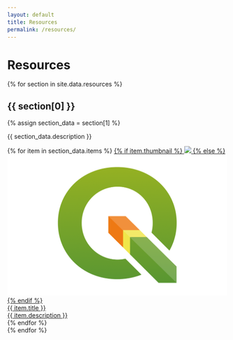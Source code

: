 ```yaml
---
layout: default
title: Resources
permalink: /resources/
---
```


<div>
  <h1>Resources</h1>
  {% for section in site.data.resources %}
    <div class="resource-grid">
      <h2>{{ section[0] }} </h2>
      {% assign section_data = section[1] %}
      <p>{{ section_data.description }}</p> 
      <div class="grid grid-cols-4">
        {% for item in section_data.items %}
          <a class="resource-card" target="_blank" href="{{ item.link }}">
          {% if item.thumbnail %}
            <img src="/assets/img/resources/thumbnails/{{ item.thumbnail }}" />
          {% else %}
            <img src="/assets/img/resources/thumbnails/default.png" />
          {% endif %}
            <div class="resource-card-text">
              <div class="resource-title">{{ item.title }}</div>
              <div class="resource-desc">{{ item.description }}</div>
            </div>
          </a>
        {% endfor %}
      </div>
  </div>
  {% endfor %}
</div>